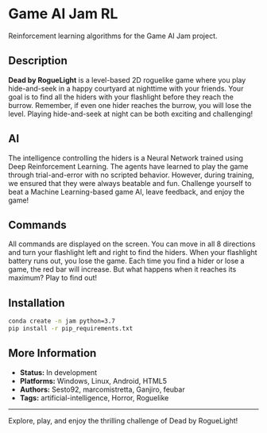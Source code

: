 # Game AI Jam RL

Reinforcement learning algorithms for the Game AI Jam project.

## Description

**Dead by RogueLight** is a level-based 2D roguelike game where you play hide-and-seek in a happy courtyard at nighttime with your friends. Your goal is to find all the hiders with your flashlight before they reach the burrow. Remember, if even one hider reaches the burrow, you will lose the level. Playing hide-and-seek at night can be both exciting and challenging!

## AI

The intelligence controlling the hiders is a Neural Network trained using Deep Reinforcement Learning. The agents have learned to play the game through trial-and-error with no scripted behavior. However, during training, we ensured that they were always beatable and fun. Challenge yourself to beat a Machine Learning-based game AI, leave feedback, and enjoy the game!

## Commands

All commands are displayed on the screen. You can move in all 8 directions and turn your flashlight left and right to find the hiders. When your flashlight battery runs out, you lose the game. Each time you find a hider or lose a game, the red bar will increase. But what happens when it reaches its maximum? Play to find out!

## Installation

```sh
conda create -n jam python=3.7
pip install -r pip_requirements.txt
```

## More Information

- **Status:** In development
- **Platforms:** Windows, Linux, Android, HTML5
- **Authors:** Sesto92, marcomistretta, Ganjiro, feubar
- **Tags:** artificial-intelligence, Horror, Roguelike

---

Explore, play, and enjoy the thrilling challenge of Dead by RogueLight!
